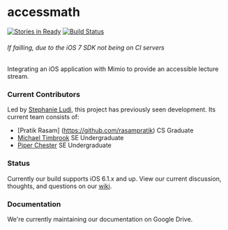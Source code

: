 accessmath
==========
[![Stories in Ready](http://badge.waffle.io/ritaccess/accessmath.png)](http://waffle.io/ritaccess/accessmath) [![Build Status](https://travis-ci.org/RITAccess/accessmath.png?branch=master)](https://travis-ci.org/RITAccess/accessmath)
###### If failling, due to the iOS 7 SDK not being on CI servers
Integrating an iOS application with Mimio to provide an accessible lecture stream.
### Current Contributors
Led by [Stephanie Ludi](https://github.com/retrogamer80s), this project has previously seen development. Its current team consists of:
* [Pratik Rasam] (https://github.com/rasampratik) CS Graduate 
* [Michael Timbrook](https://github.com/7imbrook) SE Undergraduate 
* [Piper Chester](https://github.com/piperchester) SE Undergraduate 

### Status
Currently our build supports iOS 6.1.x and up. View our current discussion, thoughts, and questions on our [wiki](https://github.com/RITAccess/accessmath/wiki/home).

### Documentation
We're currently maintaining our documentation on Google Drive.
